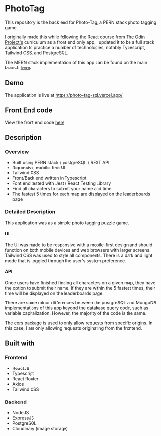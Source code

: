 # PhotoTag

This repository is the back end for Photo-Tag, a PERN stack photo tagging game.

I originally made this while following the React course from [The Odin Project's](https://www.theodinproject.com/) curriculum as a front end only app. I updated it to be a full stack application to practice a number of technologies, notably Typescript, Tailwind CSS, and PostgreSQL.

The MERN stack implementation of this app can be found on the main branch [here](https://github.com/Stillwell-C/photoTagApi).

## Demo

The application is live at https://photo-tag-sql.vercel.app/

## Front End code

View the front end code [here](https://github.com/Stillwell-C/photoTag/tree/postgreSQL)

## Description

### Overview

- Built using PERN stack / postgreSQL / REST API
- Reponsive, mobile-first UI
- Tailwind CSS
- Front/Back end written in Typescript
- Font end tested with Jest / React Testing Library
- Find all characters to submit your name and time
- The fastest 5 times for each map are displayed on the leaderboards page

### Detailed Description

This application was as a simple photo tagging puzzle game.

#### UI

The UI was made to be responsive with a mobile-first design and should function on both mobile devices and web browsers with larger screens. Tailwind CSS was used to style all components. There is a dark and light mode that is toggled through the user's system preference.

#### API

Once users have finished finding all characters on a given map, they have the option to submit their name. If they are within the 5 fastest times, their time will be displayed on the leaderboards page.

There are some minor differences between the postgreSQL and MongoDB implementations of this app beyond the database query code, such as variable capitalization. However, the majority of the code is the same.

The [cors](https://www.npmjs.com/package/cors) package is used to only allow requests from specific origins. In this case, I am only allowing requests originating from the frontend.

## Built with

### Frontend

- ReactJS
- Typescript
- React Router
- Axios
- Tailwind CSS

### Backend

- NodeJS
- ExpressJS
- PostgreSQL
- Cloudinary (image storage)
